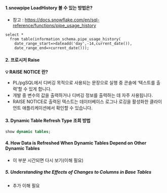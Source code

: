 

#### 1.snowpipe LoadHistory 볼 수 있는 방법은?

- 참고 : https://docs.snowflake.com/en/sql-reference/functions/pipe_usage_history

```
select *
  from table(information_schema.pipe_usage_history(
    date_range_start=>dateadd('day',-14,current_date()),
    date_range_end=>current_date()));
```


#### 2. 프로시저 Raise 

**💡 RAISE NOTICE 란?**

- PL/pgSQL에서 디버깅 목적으로 사용되는 문장으로 실행 중 콘솔에 ‘텍스트를 출력’할 수 있게 합니다.
- 개발 중 변수의 값을 출력하거나 디버깅 정보를 출력하는 데 자주 사용됩니다.
- RAISE NOTICE로 출력된 텍스트는 데이터베이스 로그나 로깅을 활성화한 클라이언트 애플리케이션에서 확인할 수 있습니다.



#### 3. Dynamic Table Refresh Type 조회 방법

```sql
show dynamic tables;
```


#### 4. How Data is Refreshed When Dynamic Tables Depend on Other Dynamic Tables

- 이 부분 시간되면 다시 보기(이해 필요)

##### 5. Understanding the Effects of Changes to Columns in Base Tables

- 추가 이해 필요
